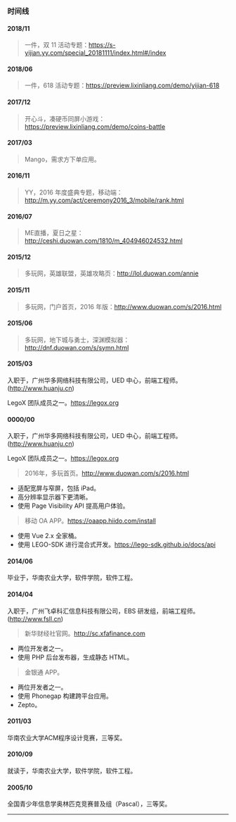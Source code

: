 ### 时间线

#### 2018/11

> 一件，双 11 活动专题：https://s-yijian.yy.com/special_20181111/index.html#/index

#### 2018/06

> 一件，618 活动专题：https://preview.lixinliang.com/demo/yijian-618

#### 2017/12

> 开心斗，凑硬币同屏小游戏：https://preview.lixinliang.com/demo/coins-battle

#### 2017/03

> Mango，需求方下单应用。

#### 2016/11

> YY，2016 年度盛典专题，移动端：http://m.yy.com/act/ceremony2016_3/mobile/rank.html

#### 2016/07

> ME直播，夏日之星：http://ceshi.duowan.com/1810/m_404946024532.html

#### 2015/12

> 多玩网，英雄联盟，英雄攻略页：http://lol.duowan.com/annie

#### 2015/11

> 多玩网，门户首页，2016 年版：http://www.duowan.com/s/2016.html

#### 2015/06

> 多玩网，地下城与勇士，深渊模拟器：http://dnf.duowan.com/s/symn.html

#### 2015/03

入职于，广州华多网络科技有限公司，UED 中心，前端工程师。(http://www.huanju.cn)

LegoX 团队成员之一。https://legox.org

#### 0000/00

入职于，广州华多网络科技有限公司，UED 中心，前端工程师。(http://www.huanju.cn)

LegoX 团队成员之一。https://legox.org

> 2016年，多玩首页。http://www.duowan.com/s/2016.html

* 适配宽屏与窄屏，包括 iPad。
* 高分辨率显示器下更清晰。
* 使用 Page Visibility API 提高用户体验。

> 移动 OA APP。https://oaapp.hiido.com/install

* 使用 Vue 2.x 全家桶。
* 使用 LEGO-SDK 进行混合式开发。https://lego-sdk.github.io/docs/api

#### 2014/06

毕业于，华南农业大学，软件学院，软件工程。

#### 2014/04

入职于，广州飞卓科汇信息科技有限公司，EBS 研发组，前端工程师。(http://www.fsll.cn)

> 新华财经社官网。http://sc.xfafinance.com

* 两位开发者之一。
* 使用 PHP 后台发布器，生成静态 HTML。

> 金银通 APP。

* 两位开发者之一。
* 使用 Phonegap 构建跨平台应用。
* Zepto。

#### 2011/03

华南农业大学ACM程序设计竞赛，三等奖。

#### 2010/09

就读于，华南农业大学，软件学院，软件工程。

#### 2005/10

全国青少年信息学奥林匹克竞赛普及组（Pascal），三等奖。

---
